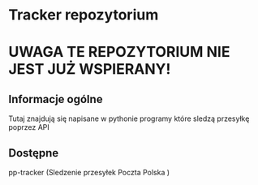 # Tracker repozytorium
# UWAGA TE REPOZYTORIUM NIE JEST JUŻ WSPIERANY!

## Informacje ogólne
Tutaj znajdują się napisane w pythonie programy które sledzą przesyłkę poprzez API

## Dostępne
pp-tracker (Sledzenie przesyłek Poczta Polska )
